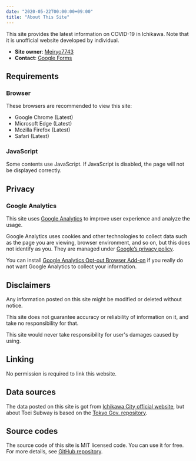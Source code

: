 ```yaml
---
date: "2020-05-22T00:00:00+09:00"
title: "About This Site"
---
```


This site provides the latest information on COVID-19 in Ichikawa. Note that it is unofficial website developed by individual.

- **Site owner**: [Meiryo7743](https://meiryo7743.net/en/)
- **Contact**: [Google Forms](https://forms.gle/rJAhPqckU1Ak7tFQ9/)

## Requirements

### Browser

These browsers are recommended to view this site:

- Google Chrome (Latest)
- Microsoft Edge (Latest)
- Mozilla Firefox (Latest)
- Safari (Latest)

### JavaScript

Some contents use JavaScript. If JavaScript is disabled, the page will not be displayed correctly.

## Privacy

### Google Analytics

This site uses [Google Analytics](https://marketingplatform.google.com/about/analytics/terms/us/) to improve user experience and analyze the usage.

Google Analytics uses cookies and other technologies to collect data such as the page you are viewing, browser environment, and so on, but this does not identify as you. They are managed under [Google’s privacy policy](https://policies.google.com/privacy?hl=en).

You can install [Google Analytics Opt-out Browser Add-on](https://tools.google.com/dlpage/gaoptout?hl=en) if you really do not want Google Analytics to collect your information.

## Disclaimers

Any information posted on this site might be modified or deleted without notice.

This site does not guarantee accuracy or reliability of information on it, and take no responsibility for that.

This site would never take responsibility for user's damages caused by using.

## Linking

No permission is required to link this website.

## Data sources

The data posted on this site is got from [Ichikawa City official website](https://www.city.ichikawa.lg.jp), but about Toei Subway is based on the [Tokyo Gov. repository](https://github.com/tokyo-metropolitan-gov/covid19/).

## Source codes

The source code of this site is MIT licensed code. You can use it for free. For more details, see [GitHub repository](https://github.com/Meiryo7743/covid-19-ichikawa/).

